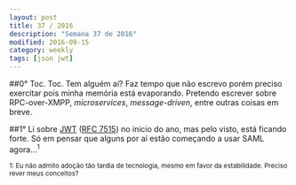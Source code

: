 ```yaml
---
layout: post
title: 37 / 2016
description: "Semana 37 de 2016"
modified: 2016-09-15
category: weekly
tags: [json jwt]
---
```



##0°
Toc. Toc. Tem alguém aí? Faz tempo que não escrevo porém preciso exercitar pois minha 
memória está evaporando. Pretendo escrever sobre RPC-over-XMPP, _microservices_, _message-driven_, entre outras coisas
em breve.


##1°
Li sobre [JWT][jwtio] ([RFC 7515][rfc7515]) no inicio do ano, mas pelo visto, está ficando forte. Só em pensar que 
alguns por aí estão começando a usar SAML agora...<sup>1</sup>


<sup>1: Eu não admito adoção tão tardia de tecnologia, mesmo em favor da estabilidade. Preciso rever meus conceitos?
</sup>

[jwtio]: https://jwt.io/
[rfc7515]: https://tools.ietf.org/html/rfc7519
